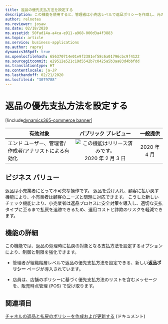 ```yaml
---
title: 返品の優先支払方法を設定する
description: この機能を使用すると、管理者は小売店レベルで返品ポリシーを作成し、元の支払方法に基づいて優先払戻支払方法を設定できます。
author: relnotes
ms.reviewer: josaw
ms.date: 02/18/2020
ms.assetid: 50fad14a-a4ca-e911-a968-000d3a4f3883
ms.topic: article
ms.service: business-applications
ms.author: rapraj
dynamics365pdf: true
ms.openlocfilehash: 656370714e01e9f2381ef58c6a01796cbc9f4122
ms.sourcegitcommit: e29512e521c19d5542b7c0425a5b3aa83d4bbfdd
ms.translationtype: HT
ms.contentlocale: ja-JP
ms.lasthandoff: 02/21/2020
ms.locfileid: "3079788"
---
```

# <a name="set-preferred-payment-methods-for-returns"></a>返品の優先支払方法を設定する
[!include[dynamics365-commerce banner](../includes/dynamics365-commerce.md)]

| 有効対象    |  パブリック プレビュー | 一般提供 | 
| ---------- | :----------: |:----------: |
|エンド ユーザー、管理者/作成者/アナリストによる有効化|![この機能はリリース済みです。](/dynamics365-release-plan/media/green-checkmark.png "この機能はリリース済みです。") 2020 年 2 月 3 日| 2020 年 4 月|


## <a name="business-value"></a>ビジネス バリュー
<!-- bv start -->
返品は小売業者にとって不可欠な操作です。 返品を受け入れ、顧客に払い戻す機能により、小売業者は顧客のニーズと問題に対応できます。 こうした新しいチェック機能により、小売業者は返品プロセスに安全対策を導入し、適切な支払タイプに至るまで払戻を追跡できるため、運用コストと詐欺のリスクを軽減できます。
<!-- bv end -->



## <a name="feature-details"></a>機能の詳細
<!--feature detail start -->
この機能では、返品の処理時に払戻の対象となる支払方法を設定するオプションにより、制御と制限を強化できます。

- 管理者が組織階層レベルで返品の優先支払方法を設定できる、新しい**返品ポリシー** ページが導入されています。 

- 店員は、店舗のポリシーに基づく優先支払方法のリストを含むメッセージを、販売時点管理 (POS) で受け取ります。
<!--feature detail end -->










## <a name="see-also"></a>関連項目
[チャネルの返品と払戻のポリシーを作成および更新する](https://docs.microsoft.com/dynamics365/commerce/refund_policy_returns) (ドキュメント)
